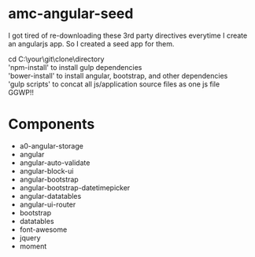 # amc-angular-seed
I got tired of re-downloading these 3rd party directives everytime I create an angularjs app. So I created a seed app for them. <br />

cd C:\your\git\clone\directory <br />
'npm-install' to install gulp dependencies <br />
'bower-install' to install angular, bootstrap, and other dependencies <br />
'gulp scripts' to concat all js/application source files as one js file<br />
GGWP!! <br />

# Components
 * a0-angular-storage
 * angular
 * angular-auto-validate
 * angular-block-ui
 * angular-bootstrap
 * angular-bootstrap-datetimepicker
 * angular-datatables
 * angular-ui-router
 * bootstrap
 * datatables
 * font-awesome
 * jquery
 * moment
